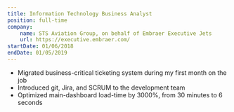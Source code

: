 ```yaml
---
title: Information Technology Business Analyst
position: full-time
company:
    name: STS Aviation Group, on behalf of Embraer Executive Jets
    url: https://executive.embraer.com/
startDate: 01/06/2018
endDate: 01/05/2019
---
```

- Migrated business-critical ticketing system during my first month on the job
- Introduced git, Jira, and SCRUM to the development team
- Optimized main-dashboard load-time by 3000%, from 30 minutes to 6 seconds
